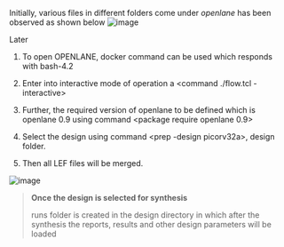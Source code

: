 Initially, various files in different folders come under *openlane* has been observed as shown below
![image](https://github.com/user-attachments/assets/a3307be2-3606-4ca7-9b2c-84f19dd15ce8)

Later
1. To open OPENLANE, docker command can be used which responds with bash-4.2


2. Enter into interactive mode of operation a <command ./flow.tcl -interactive>


3. Further, the required version of openlane to be defined which is openlane 0.9 using command <package require openlane 0.9>


4. Select the design using command <prep -design picorv32a>, design folder.


5. Then all LEF files will be merged.

![image](https://github.com/user-attachments/assets/f9425128-9657-4d5a-9f78-24d1d84f154b)


> **Once the design is selected for synthesis**
> 
> runs folder is created in the design directory in which after the synthesis the reports, results and other design parameters will be loaded
